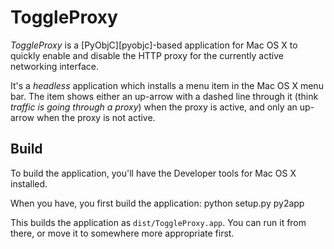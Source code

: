 # ToggleProxy

_ToggleProxy_ is a [PyObjC][pyobjc]-based application for Mac OS X to
quickly enable and disable the HTTP proxy for the currently active
networking interface.

It's a _headless_ application which installs a menu item in the Mac OS
X menu bar. The item shows either an up-arrow with a dashed line through it
(think _traffic is going through a proxy_) when the proxy is active, and
only an up-arrow when the proxy is not active.

## Build

To build the application, you'll have the Developer tools for Mac OS
X installed.

When you have, you first build the application:
    python setup.py py2app

This builds the application as `dist/ToggleProxy.app`. You can run it from
there, or move it to somewhere more appropriate first.

